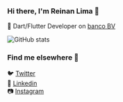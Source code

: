 ### Hi there, I'm Reinan Lima 👋<br>

:star2: Dart/Flutter Developer on [banco BV](https://www.bv.com.br/)<br>

![GitHub stats](https://github-readme-stats.vercel.app/api?username=rein4nl1m&show_icons=true)

### Find me elsewhere :house_with_garden: <br>
:bird: [Twitter](https://twitter.com/reinan_lim)<br>
:briefcase: [Linkedin](https://www.linkedin.com/in/reinanlim4/)<br>
:camera: [Instagram](https://www.instagram.com/reinan.lim/)<br>
